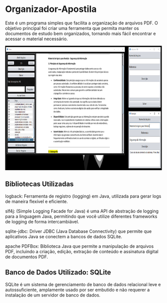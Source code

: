 # Organizador-Apostila

Este é um programa simples que facilita a organização de arquivos PDF.
O objetivo principal foi criar uma ferramenta que permita manter os documentos de estudo bem organizados, tornando mais fácil encontrar e acessar o material necessário.

<img src="Capturar.png" height="400" alt="img aplicação em execução"/>

## Bibliotecas Utilizadas
logback: Ferramenta de registro (logging) em Java, utilizada para gerar logs de maneira flexível e eficiente.

slf4j: (Simple Logging Facade for Java) é uma API de abstração de logging para a linguagem Java, permitindo que você utilize diferentes frameworks de logging de forma intercambiável.

sqlite-jdbc: Driver JDBC (Java Database Connectivity) que permite que aplicativos Java se conectem a bancos de dados SQLite.

apache PDFBox: Biblioteca Java que permite a manipulação de arquivos PDF, incluindo a criação, edição, extração de conteúdo e assinatura digital de documentos PDF.

## Banco de Dados Utilizado: SQLite
SQLite é um sistema de gerenciamento de banco de dados relacional leve e autossuficiente, amplamente usado por ser embutido e não requerer a instalação de um servidor de banco de dados.
